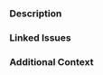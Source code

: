 <!-- DO NOT IGNORE THE TEMPLATE!

Thank you for contributing!

Before submitting the PR, please make sure you do the following:

- Read the [Contributing Guide](https://github.com/nutui-uniapp/nutui-uniapp/blob/main/CONTRIBUTING.md).
- Check that there isn't already a PR that solves the problem the same way to avoid creating a duplicate.
- Provide a description in this PR that addresses **what** the PR is solving, or reference the issue that it solves (e.g. `fixes #123`).
- Ideally, include relevant tests that fail without this PR but pass with it.

-->

### Description

<!-- Clear and concise description of what the PR is solving. -->

### Linked Issues

<!-- Fix #123. Fix #666. -->

### Additional Context

<!-- Any other context or screenshots about the PR here. -->
